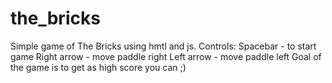 # the_bricks
Simple game of The Bricks using hmtl and js.
Controls: 
  Spacebar - to start game
  Right arrow - move paddle right
  Left arrow - move paddle left
Goal of the game is to get as high score you can ;)

